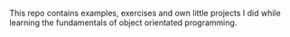 This repo contains examples, exercises and own little projects I did while learning the fundamentals of object orientated programming.
